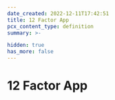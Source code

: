 ```yaml
---
date_created: 2022-12-11T17:42:51
title: 12 Factor App
pcx_content_type: definition
summary: >-

hidden: true
has_more: false
---
```


# 12 Factor App
